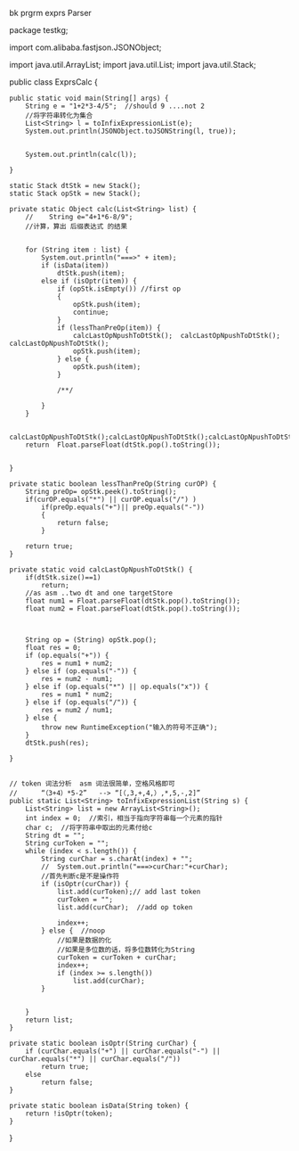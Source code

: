 bk prgrm exprs Parser   



package testkg;

import com.alibaba.fastjson.JSONObject;

import java.util.ArrayList;
import java.util.List;
import java.util.Stack;

public class ExprsCalc {

    public static void main(String[] args) {
        String e = "1+2*3-4/5";  //should 9 ....not 2
        //将字符串转化为集合
        List<String> l = toInfixExpressionList(e);
        System.out.println(JSONObject.toJSONString(l, true));


        System.out.println(calc(l));

    }

    static Stack dtStk = new Stack();
    static Stack opStk = new Stack();

    private static Object calc(List<String> list) {
        //    String e="4+1*6-8/9";
        //计算，算出 后缀表达式 的结果


        for (String item : list) {
            System.out.println("===>" + item);
            if (isData(item))
                dtStk.push(item);
            else if (isOptr(item)) {
                if (opStk.isEmpty()) //first op
                {
                    opStk.push(item);
                    continue;
                }
                if (lessThanPreOp(item)) {
                    calcLastOpNpushToDtStk();  calcLastOpNpushToDtStk();  calcLastOpNpushToDtStk();
                    opStk.push(item);
                } else {
                    opStk.push(item);
                }

                /**/

            }
        }

        calcLastOpNpushToDtStk();calcLastOpNpushToDtStk();calcLastOpNpushToDtStk();
        return  Float.parseFloat(dtStk.pop().toString());


    }

    private static boolean lessThanPreOp(String curOP) {
        String preOp= opStk.peek().toString();
        if(curOP.equals("*") || curOP.equals("/") )
            if(preOp.equals("+")|| preOp.equals("-"))
            {
                return false;
            }

        return true;
    }

    private static void calcLastOpNpushToDtStk() {
        if(dtStk.size()==1)
            return;
        //as asm ..two dt and one targetStore
        float num1 = Float.parseFloat(dtStk.pop().toString());
        float num2 = Float.parseFloat(dtStk.pop().toString());



        String op = (String) opStk.pop();
        float res = 0;
        if (op.equals("+")) {
            res = num1 + num2;
        } else if (op.equals("-")) {
            res = num2 - num1;
        } else if (op.equals("*") || op.equals("x")) {
            res = num1 * num2;
        } else if (op.equals("/")) {
            res = num2 / num1;
        } else {
            throw new RuntimeException("输入的符号不正确");
        }
        dtStk.push(res);

    }


    // token 词法分析  asm 词法很简单，空格风格即可
    //      “（3+4）*5-2”   --> “[（,3,+,4,）,*,5,-,2]”
    public static List<String> toInfixExpressionList(String s) {
        List<String> list = new ArrayList<String>();
        int index = 0;  //索引，相当于指向字符串每一个元素的指针
        char c;  //将字符串中取出的元素付给c
        String dt = "";
        String curToken = "";
        while (index < s.length()) {
            String curChar = s.charAt(index) + "";
            //  System.out.println("===>curChar:"+curChar);
            //首先判断c是不是操作符
            if (isOptr(curChar)) {
                list.add(curToken);// add last token
                curToken = "";
                list.add(curChar);  //add op token

                index++;
            } else {  //noop
                //如果是数据的化
                //如果是多位数的话，将多位数转化为String
                curToken = curToken + curChar;
                index++;
                if (index >= s.length())
                    list.add(curChar);
            }


        }
        return list;
    }

    private static boolean isOptr(String curChar) {
        if (curChar.equals("+") || curChar.equals("-") || curChar.equals("*") || curChar.equals("/"))
            return true;
        else
            return false;
    }

    private static boolean isData(String token) {
        return !isOptr(token);
    }
}
